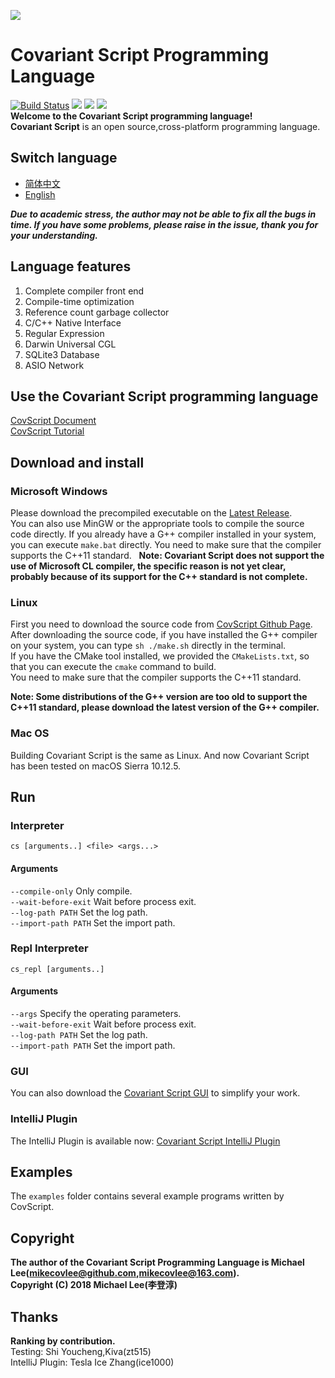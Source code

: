 ![](https://github.com/covscript/covscript/raw/master/icon/covariant_script_wide.png)
# Covariant Script Programming Language #
[![Build Status](https://travis-ci.org/covscript/covscript.svg?branch=master)](https://travis-ci.org/covscript/covscript) [![](https://img.shields.io/badge/GUI%20build-passing-blue.svg)](https://github.com/covscript/covscript-gui/releases/latest) [![](https://img.shields.io/badge/language-C%2B%2B-blue.svg)](http://www.cplusplus.com/) [![](https://img.shields.io/badge/license-AGPL--3.0-blue.svg)](https://github.com/covscript/covscript/blob/master/LICENSE)  
**Welcome to the Covariant Script programming language!**  
**Covariant Script** is an open source,cross-platform programming language.
## Switch language ##
- [简体中文](https://github.com/covscript/covscript/blob/master/README.zh_CN.md)
- [English](https://github.com/covscript/covscript/blob/master/README.md)

***Due to academic stress, the author may not be able to fix all the bugs in time. If you have some problems, please raise in the issue, thank you for your understanding.***
## Language features ##
1. Complete compiler front end
2. Compile-time optimization
3. Reference count garbage collector
4. C/C++ Native Interface
5. Regular Expression
6. Darwin Universal CGL
7. SQLite3 Database
8. ASIO Network

## Use the Covariant Script programming language ##
[CovScript Document](https://github.com/covscript/covscript-docs)  
[CovScript Tutorial](https://github.com/covscript/covscript-tutorial)  
## Download and install ##
### Microsoft Windows ###
Please download the precompiled executable on the [Latest Release](https://github.com/covscript/covscript/releases/latest).   
You can also use MinGW or the appropriate tools to compile the source code directly. If you already have a G++ compiler installed in your system, you can execute `make.bat` directly. You need to make sure that the compiler supports the C++11 standard.  
**Note: Covariant Script does not support the use of Microsoft CL compiler, the specific reason is not yet clear, probably because of its support for the C++ standard is not complete.**
### Linux ###
First you need to download the source code from [CovScript Github Page](https://github.com/covscript/covscript).  
After downloading the source code, if you have installed the G++ compiler on your system, you can type `sh ./make.sh` directly in the terminal.  
If you have the CMake tool installed, we provided the `CMakeLists.txt`, so that you can execute the `cmake` command to build.  
You need to make sure that the compiler supports the C++11 standard.  

**Note: Some distributions of the G++ version are too old to support the C++11 standard, please download the latest version of the G++ compiler.**
### Mac OS ###
Building Covariant Script is the same as Linux. And now Covariant Script has been tested on macOS Sierra 10.12.5.
## Run ##
### Interpreter ###
`cs [arguments..] <file> <args...>`  
#### Arguments ####
`--compile-only` Only compile.  
`--wait-before-exit` Wait before process exit.  
`--log-path PATH` Set the log path.  
`--import-path PATH` Set the import path.  
### Repl Interpreter ###
`cs_repl [arguments..]`  
#### Arguments ####
`--args` Specify the operating parameters.  
`--wait-before-exit` Wait before process exit.  
`--log-path PATH` Set the log path.  
`--import-path PATH` Set the import path.  
### GUI ###
You can also download the [Covariant Script GUI](https://github.com/covscript/covscript-gui/releases/latest) to simplify your work.
### IntelliJ Plugin ###
The IntelliJ Plugin is available now: [Covariant Script IntelliJ Plugin](https://github.com/covscript/covscript-intellij)
## Examples ##
The `examples` folder contains several example programs written by CovScript.
## Copyright ##
**The author of the Covariant Script Programming Language is Michael Lee(mikecovlee@github.com,mikecovlee@163.com).**  
**Copyright (C) 2018 Michael Lee(李登淳)**  
## Thanks ##
**Ranking by contribution.**  
Testing: Shi Youcheng,Kiva(zt515)  
IntelliJ Plugin: Tesla Ice Zhang(ice1000)